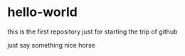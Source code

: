 # hello-world
this is the first repository just for starting the trip of github

just say something nice horse
